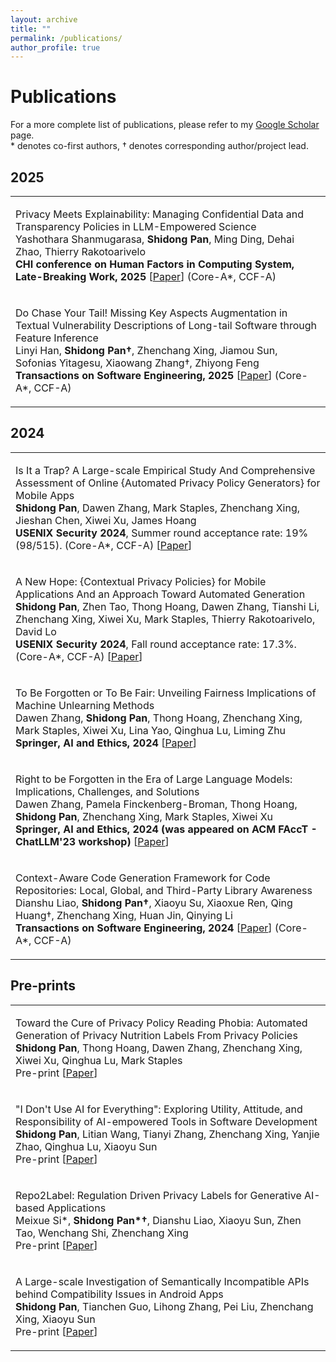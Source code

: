 ```yaml
---
layout: archive
title: ""
permalink: /publications/
author_profile: true
---
```


<style>
table.imgtable, table.imgtable td{
  /* height: auto; */
  /* text-align: left; */
}

</style>

# <i class="fa fa-fw fa-copy"></i> Publications

For a more complete list of publications, please refer to my <a href="https://scholar.google.com.au/citations?user=IPz6ilYAAAAJ&hl=en">Google Scholar</a> page.<br>
\* denotes co-first authors, † denotes corresponding author/project lead.


## 2025
<table class='imgtable'>
  <tr>
    <td align="left">
      <p>
        Privacy Meets Explainability: Managing Confidential Data and Transparency Policies in LLM-Empowered Science<br>
        Yashothara Shanmugarasa, <b>Shidong Pan</b>, Ming Ding, Dehai Zhao, Thierry Rakotoarivelo<br>
        <b> CHI conference on Human Factors in Computing System, Late-Breaking Work, 2025</b>
        [<a href="https://arxiv.org/abs/2405.07430">Paper</a>] (Core-A*, CCF-A)
      </p>
    </td>
  </tr>
  
  <tr>
    <td align="left">
      <p>
        Do Chase Your Tail! Missing Key Aspects Augmentation in Textual Vulnerability Descriptions of Long-tail Software through Feature Inference<br>
        Linyi Han, <b>Shidong Pan†</b>, Zhenchang Xing, Jiamou Sun, Sofonias Yitagesu, Xiaowang Zhang†, Zhiyong Feng<br>
        <b>Transactions on Software Engineering, 2025</b>
        [<a href="https://arxiv.org/abs/2405.07430">Paper</a>] (Core-A*, CCF-A)
      </p>
    </td>
  </tr>

  
</table>

## 2024

<table class='imgtable'>
  <tr>
    <td align="left">
      <p>
        Is It a Trap? A Large-scale Empirical Study And Comprehensive Assessment of Online {Automated Privacy Policy Generators} for Mobile Apps<br>
        <b>Shidong Pan</b>, Dawen Zhang, Mark Staples, Zhenchang Xing, Jieshan Chen, Xiwei Xu, James Hoang<br>
        <b>USENIX Security 2024</b>, Summer round acceptance rate: 19% (98/515). (Core-A*, CCF-A)
        [<a href="https://arxiv.org/abs/2305.03271">Paper</a>]
      </p>
    </td>
  </tr>
  <tr>
    <td align="left">
      <p>
        A New Hope: {Contextual Privacy Policies} for Mobile Applications And an Approach Toward Automated Generation<br>
        <b>Shidong Pan</b>, Zhen Tao, Thong Hoang, Dawen Zhang, Tianshi Li, Zhenchang Xing, Xiwei Xu, Mark Staples, Thierry Rakotoarivelo, David Lo<br>
        <b>USENIX Security 2024</b>, Fall round acceptance rate: 17.3%. (Core-A*, CCF-A)
        [<a href="https://arxiv.org/abs/2402.14544">Paper</a>]
      </p>
    </td>
  </tr>
  <tr>
    <td align="left">
      <p>
        To Be Forgotten or To Be Fair: Unveiling Fairness Implications of Machine Unlearning Methods<br>
        Dawen Zhang, <b>Shidong Pan</b>, Thong Hoang, Zhenchang Xing, Mark Staples, Xiwei Xu, Lina Yao, Qinghua Lu, Liming Zhu<br>
        <b>Springer, AI and Ethics, 2024</b>        
        [<a href="https://link.springer.com/article/10.1007/s43681-023-00398-y">Paper</a>]
      </p>
    </td>
  </tr>
    <tr>
    <td align="left">
      <p>
        Right to be Forgotten in the Era of Large Language Models: Implications, Challenges, and Solutions<br>
        Dawen Zhang, Pamela Finckenberg-Broman, Thong Hoang, <b>Shidong Pan</b>, Zhenchang Xing, Mark Staples, Xiwei Xu<br>
        <b>Springer, AI and Ethics, 2024 (was appeared on ACM FAccT - ChatLLM'23 workshop)</b>        
        [<a href="https://arxiv.org/abs/2307.03941">Paper</a>]
      </p>
    </td>
  </tr>
  <tr>
    <td align="left">
      <p>
        Context-Aware Code Generation Framework for Code Repositories: Local, Global, and Third-Party Library Awareness<br>
        Dianshu Liao, <b>Shidong Pan†</b>, Xiaoyu Su, Xiaoxue Ren, Qing Huang†, Zhenchang Xing, Huan Jin, Qinying Li<br>
        <b>Transactions on Software Engineering, 2024</b>
        [<a href="https://arxiv.org/abs/2312.05772">Paper</a>] (Core-A*, CCF-A)
      </p>
    </td>
  </tr>
</table>

## Pre-prints

<table class='imgtable'>
  <tr>
    <td align="left">
      <p>
        Toward the Cure of Privacy Policy Reading Phobia: Automated Generation of Privacy Nutrition Labels From Privacy Policies<br>
        <b>Shidong Pan</b>, Thong Hoang, Dawen Zhang, Zhenchang Xing, Xiwei Xu, Qinghua Lu, Mark Staples<br>
        Pre-print
        [<a href="https://arxiv.org/abs/2306.10923">Paper</a>]
      </p>
    </td>
  </tr>

  <tr>
    <td align="left">
      <p>
        "I Don't Use AI for Everything": Exploring Utility, Attitude, and Responsibility of AI-empowered Tools in Software Development<br>
        <b>Shidong Pan</b>, Litian Wang, Tianyi Zhang, Zhenchang Xing, Yanjie Zhao, Qinghua Lu, Xiaoyu Sun<br>
        Pre-print
        [<a href="https://arxiv.org/abs/2405.07430">Paper</a>]
      </p>
    </td>
  </tr>
  <tr>
    <td align="left">
      <p>
        Repo2Label: Regulation Driven Privacy Labels for Generative AI-based Applications<br>
        Meixue Si*, <b>Shidong Pan*†</b>, Dianshu Liao, Xiaoyu Sun, Zhen Tao, Wenchang Shi, Zhenchang Xing<br>
        Pre-print
        [<a href="https://arxiv.org/abs/2405.07430">Paper</a>]
      </p>
    </td>
  </tr>
  <tr>
    <td align="left">
      <p>
        A Large-scale Investigation of Semantically Incompatible APIs behind Compatibility Issues in Android Apps<br>
        <b>Shidong Pan</b>, Tianchen Guo, Lihong Zhang, Pei Liu, Zhenchang Xing, Xiaoyu Sun<br>
        Pre-print
        [<a href="https://arxiv.org/abs/2406.17431">Paper</a>]
      </p>
    </td>
  </tr>

  
</table>


